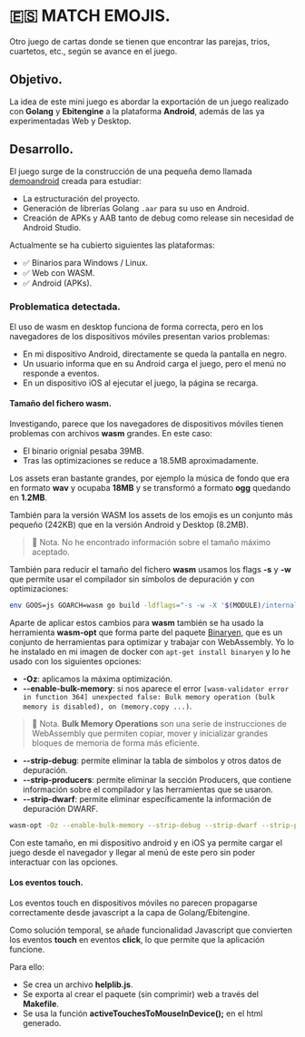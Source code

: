 # 🇪🇸 MATCH EMOJIS.
Otro juego de cartas donde se tienen que encontrar las parejas, trios, cuartetos, etc., según se avance en el juego.

## Objetivo.
La idea de este mini juego es abordar la exportación de un juego realizado con **Golang** y **Ebitengine** a la plataforma **Android**, además de las ya experimentadas Web y Desktop.

## Desarrollo.
El juego surge de la construcción de una pequeña demo llamada [demoandroid](https://github.com/programatta/demoandroid) creada para estudiar:
* La estructuración del proyecto.
* Generación de librerías Golang `.aar` para su uso en Android.
* Creación de APKs y AAB tanto de debug como release sin necesidad de Android Studio. 

Actualmente se ha cubierto siguientes las plataformas:
* ✅ Binarios para Windows / Linux.
* ✅ Web con WASM.
* ✅ Android (APKs).

 ### Problematica detectada.
 El uso de wasm en desktop funciona de forma correcta, pero en los navegadores de los dispositivos móviles presentan varios problemas:
 * En mi dispositivo Android, directamente se queda la pantalla en negro.
 * Un usuario informa que en su Android carga el juego, pero el menú no responde a eventos.
 * En un dispositivo iOS al ejecutar el juego, la página se recarga.

#### Tamaño del fichero wasm.
Investigando, parece que los navegadores de dispositivos móviles tienen problemas con archivos **wasm** grandes.
En este caso:
* El binario orignial pesaba 39MB.
* Tras las optimizaciones se reduce a 18.5MB aproximadamente.

Los assets eran bastante grandes, por ejemplo la música de fondo que era en formato **wav** y ocupaba **18MB** y se transformó a formato **ogg** quedando en **1.2MB**. 

También para la versión WASM los assets de los emojis es un conjunto más pequeño (242KB) que en la versión Android y Desktop (8.2MB).

> 🔔 Nota. 
> No he encontrado información sobre el tamaño máximo aceptado.

También para reducir el tamaño del fichero **wasm** usamos los flags **-s** y **-w** que permite usar el compilador sin símbolos de depuración y con optimizaciones:

~~~bash
env GOOS=js GOARCH=wasm go build -ldflags="-s -w -X '$(MODULE)/internal.Version=$(VERSION)'" -buildvcs=false -o ${WEB_WASM_TMP} ${MODULE}
~~~

 Aparte de aplicar estos cambios para **wasm** también se ha usado la herramienta **wasm-opt** que forma parte del paquete [Binaryen](https://github.com/WebAssembly/binaryen), que es un conjunto de herramientas para optimizar y trabajar con WebAssembly. Yo lo he instalado en mi imagen de docker con `apt-get install binaryen` y lo he usado con los siguientes opciones:

 * **-Oz**: aplicamos la máxima optimización.
 * **--enable-bulk-memory**: si nos aparece el error `[wasm-validator error in function 364] unexpected false: Bulk memory operation (bulk memory is disabled), on
(memory.copy ...)`. 

> 🔔 Nota.
> **Bulk Memory Operations** son una serie de instrucciones de WebAssembly que permiten copiar, mover y inicializar grandes bloques de memoria de forma más eficiente.

* **--strip-debug**: permite eliminar la tabla de símbolos y otros datos de depuración.
* **--strip-producers**: permite eliminar la sección Producers, que contiene información sobre el compilador y las herramientas que se usaron.
* **--strip-dwarf**: permite eliminar específicamente la información de depuración DWARF.
 
 ~~~bash
 wasm-opt -Oz --enable-bulk-memory --strip-debug --strip-dwarf --strip-producers ${WEB_WASM_TMP} -o ${WEB_WASM}
 ~~~

Con este tamaño, en mi dispositivo android y en iOS ya permite cargar el juego desde el navegador y llegar al menú de este pero sin poder interactuar con las opciones.

#### Los eventos touch.
Los eventos touch en dispositivos móviles no parecen propagarse correctamente desde javascript a la capa de Golang/Ebitengine. 

Como solución temporal, se añade funcionalidad Javascript que convierten los eventos **touch** en eventos **click**, lo que permite que la aplicación funcione. 

Para ello: 
* Se crea un archivo **helplib.js**.
* Se exporta al crear el paquete (sin comprimir) web a través del **Makefile**.
* Se usa la función **activeTouchesToMouseInDevice();** en el html generado.
